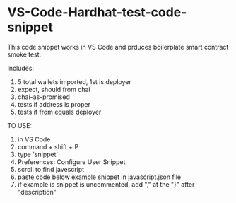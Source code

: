 # VS-Code-Hardhat-test-code-snippet

This code snippet works in VS Code and prduces boilerplate smart contract smoke test.

Includes:
1. 5 total wallets imported, 1st is deployer
2. expect, should from chai
3. chai-as-promised
4. tests if address is proper
5. tests if from equals deployer


TO USE:
1. in VS Code
2. command + shift + P
3. type 'snippet'
4. Preferences: Configure User Snippet
5. scroll to find javescript
6. paste code below example snippet in javascript.json file
7. if example is snippet is uncommented, add "," at the "}" after "description"
